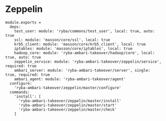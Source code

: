 
# Zeppelin

    module.exports =
      deps:
        test_user: module: 'ryba/commons/test_user', local: true, auto: true
        ssl: module: 'masson/core/ssl', local: true
        krb5_client: module: 'masson/core/krb5_client', local: true
        iptables: module: 'masson/core/iptables', local: true
        hadoop_core: module: 'ryba-ambari-takeover/hadoop/core', local: true, auto: true
        zeppelin_service: module: 'ryba-ambari-takeover/zeppelin/service', required: true
        ambari_server: module: 'ryba-ambari-takeover/server', single: true, required: true
        ambari_agent: module: 'ryba-ambari-takeover/agent'
      configure:
        'ryba-ambari-takeover/zeppelin/master/configure'
      commands:
        'install': [
          'ryba-ambari-takeover/zeppelin/master/install'
          'ryba-ambari-takeover/zeppelin/master/start'
          'ryba-ambari-takeover/zeppelin/master/check'
        ]
